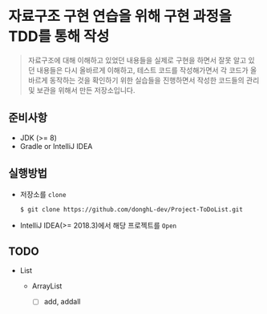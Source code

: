 # 자료구조 구현 연습을 위해 구현 과정을 TDD를 통해 작성

> 자료구조에 대해 이해하고 있었던 내용들을 실제로 구현을 하면서 잘못 알고 있던 내용들은 다시 올바르게 이해하고, 테스트 코드를 작성해가면서 각 코드가 올바르게 동작하는 것을 확인하기 위한 실습들을 진행하면서 작성한 코드들의 관리 및 보관을 위해서 만든 저장소입니다.

## 준비사항

* JDK (>= 8)
* Gradle or IntelliJ IDEA

## 실행방법

* 저장소를 `clone`

    ```bash
    $ git clone https://github.com/donghL-dev/Project-ToDoList.git
    ```

* IntelliJ IDEA(>= 2018.3)에서 해당 프로젝트를 `Open`

## TODO 

* List

    * ArrayList

        * [ ] add, addall
